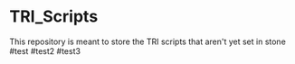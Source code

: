 TRI_Scripts
===========
This repository is meant to store the TRI scripts that aren't yet set in stone
#test
#test2
#test3
